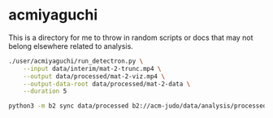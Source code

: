 # acmiyaguchi

This is a directory for me to throw in random scripts or docs that may not belong elsewhere related to analysis.

```bash
./user/acmiyaguchi/run_detectron.py \
    --input data/interim/mat-2-trunc.mp4 \
    --output data/processed/mat-2-viz.mp4 \
    --output-data-root data/processed/mat-2-data \
    --duration 5
```

```bash
python3 -m b2 sync data/processed b2://acm-judo/data/analysis/processed
```
